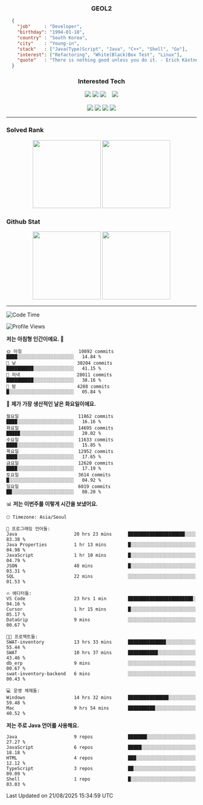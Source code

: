 <div align="center">

  ### GEOL2
</div>

```json
  {
    "job"     : "Developer",
    "birthday": "1994-01-18",
    "country" : "South Korea",
    "city"    : "Young-in",
    "stack"   : ["Java(Type)Script", "Java", "C++", "Shell", "Go"],
    "interest": ["Refactoring", "White(Black)Box Test", "Linux"], 
    "quote"   : "There is nothing good unless you do it. - Erich Kästner"
  }
  ```
  
<div align="center">
  
  ### Interested Tech
  
  <!-- <img src="https://img.shields.io/badge/Laravel-F05340?style=flat-square&logo=Laravel&logoColor=white"> -->
  <img src="https://img.shields.io/badge/SpringBoot-6DB33F?style=flat-square&logo=SpringBoot&logoColor=white">
  <!-- <img src="https://img.shields.io/badge/-NestJs-ea2845?style=flat-square&logo=nestjs&logoColor=white"> -->
  <!-- <img src="https://img.shields.io/badge/Express-000000?style=flat-square&logo=Express&logoColor=white"> -->
  <!-- <img src="https://img.shields.io/badge/Three.js-000000?style=flat-square&logo=Three.js&logoColor=white"> -->
  <img src="https://img.shields.io/badge/React-61DAFB?style=flat-square&logo=React&logoColor=black">
  <!-- <img src="https://img.shields.io/badge/next.js-000000?style=flat-square&logo=nextdotjs&logoColor=white"> -->
  <img src="https://img.shields.io/badge/OpenAI-%23412991?style=flat-square&logo=openai&logoColor=white">
  &nbsp;&nbsp;
  <!-- <br><br> -->
  
  <img src="https://img.shields.io/badge/junit-%23E33332?style=flat-square&logo=junit5&logoColor=white">
  <!-- <img src="https://img.shields.io/badge/Jest-323330?style=flat-square&logo=Jest&logoColor=white"> -->
  <br><br>
  
  <img src="https://img.shields.io/badge/Java-ED8B00?style=flat-square&logo=openjdk&logoColor=white">
  <img src="https://img.shields.io/badge/JavaScript-F7DF1E?style=flat-square&logo=JavaScript&logoColor=black">
  <img src="https://img.shields.io/badge/TypeScript-007acc?style=flat-square&logo=TypeScript&logoColor=black">
  <img src="https://img.shields.io/badge/Go-00ADD8?logo=Go&logoColor=white&style=flat-square">
  <!-- <img src="https://img.shields.io/badge/MySQL-4479A1?style=flat-square&logo=mysql&logoColor=white"><br> -->

</div>

------------

  ### Solved Rank
  
  <div align="center">
    <img height="180em" src="https://mazassumnida.wtf/api/v2/generate_badge?boj=geol2">
    <img height="180em" src="https://leetcard.jacoblin.cool/Geol2?theme=light&font=Gugi&border=0&radius=20">
  </div>
  
  ### Github Stat 
  <div align="center">
    <img height="180em" src="https://github-readme-stats-omega-five-90.vercel.app/api/?username=geol2&show_icons=true&theme=dark">
    <img height="180em" src="https://github-readme-stats-omega-five-90.vercel.app/api/top-langs/?username=geol2&show_icons=true&hide=cmake,EJS,css,scss,html,VUE&layout=compact&theme=dark&exclude_repo=raspi-web&count_private=true&langs_count=10">
  </div>
  
------------

  <!--START_SECTION:waka-->
![Code Time](http://img.shields.io/badge/Code%20Time-4%2C305%20hrs%2022%20mins-blue)

![Profile Views](http://img.shields.io/badge/Profile%20Views-1-blue)

**저는 아침형 인간이에요. 🐤** 

```text
🌞 아침                     10892 commits       ████░░░░░░░░░░░░░░░░░░░░░   14.84 % 
🌆 낮　                     30204 commits       ██████████░░░░░░░░░░░░░░░   41.15 % 
🌃 저녁                     28011 commits       ██████████░░░░░░░░░░░░░░░   38.16 % 
🌙 밤　                     4288 commits        █░░░░░░░░░░░░░░░░░░░░░░░░   05.84 % 
```
📅 **제가 가장 생산적인 날은 화요일이에요.** 

```text
월요일                      11862 commits       ████░░░░░░░░░░░░░░░░░░░░░   16.16 % 
화요일                      14695 commits       █████░░░░░░░░░░░░░░░░░░░░   20.02 % 
수요일                      11633 commits       ████░░░░░░░░░░░░░░░░░░░░░   15.85 % 
목요일                      12952 commits       ████░░░░░░░░░░░░░░░░░░░░░   17.65 % 
금요일                      12620 commits       ████░░░░░░░░░░░░░░░░░░░░░   17.19 % 
토요일                      3614 commits        █░░░░░░░░░░░░░░░░░░░░░░░░   04.92 % 
일요일                      6019 commits        ██░░░░░░░░░░░░░░░░░░░░░░░   08.20 % 
```


📊 **저는 이번주를 이렇게 시간을 보냈어요.** 

```text
🕑︎ Timezone: Asia/Seoul

💬 프로그래밍 언어들: 
Java                     20 hrs 23 mins      █████████████████████░░░░   83.38 % 
Java Properties          1 hr 13 mins        █░░░░░░░░░░░░░░░░░░░░░░░░   04.98 % 
JavaScript               1 hr 10 mins        █░░░░░░░░░░░░░░░░░░░░░░░░   04.79 % 
JSON                     48 mins             █░░░░░░░░░░░░░░░░░░░░░░░░   03.31 % 
SQL                      22 mins             ░░░░░░░░░░░░░░░░░░░░░░░░░   01.53 % 

🔥 에디터들: 
VS Code                  23 hrs 1 min        ████████████████████████░   94.16 % 
Cursor                   1 hr 15 mins        █░░░░░░░░░░░░░░░░░░░░░░░░   05.17 % 
DataGrip                 9 mins              ░░░░░░░░░░░░░░░░░░░░░░░░░   00.67 % 

🐱‍💻 프로젝트들: 
SWAT-inventory           13 hrs 33 mins      ██████████████░░░░░░░░░░░   55.44 % 
SWAT                     10 hrs 37 mins      ███████████░░░░░░░░░░░░░░   43.46 % 
db_erp                   9 mins              ░░░░░░░░░░░░░░░░░░░░░░░░░   00.67 % 
swat-inventory-backend   6 mins              ░░░░░░░░░░░░░░░░░░░░░░░░░   00.43 % 

💻 운영 체제들: 
Windows                  14 hrs 32 mins      ███████████████░░░░░░░░░░   59.48 % 
Mac                      9 hrs 54 mins       ██████████░░░░░░░░░░░░░░░   40.52 % 
```

**저는 주로 Java 언어를 사용해요.** 

```text
Java                     9 repos             ███████░░░░░░░░░░░░░░░░░░   27.27 % 
JavaScript               6 repos             █████░░░░░░░░░░░░░░░░░░░░   18.18 % 
HTML                     4 repos             ███░░░░░░░░░░░░░░░░░░░░░░   12.12 % 
TypeScript               3 repos             ██░░░░░░░░░░░░░░░░░░░░░░░   09.09 % 
Shell                    1 repo              █░░░░░░░░░░░░░░░░░░░░░░░░   03.03 % 
```




 Last Updated on 21/08/2025 15:34:59 UTC
<!--END_SECTION:waka-->

<div align="center">
  
  <!-- [![Hits](https://hits.seeyoufarm.com/api/count/incr/badge.svg?url=https%3A%2F%2Fgithub.com%2Fgeol2&count_bg=%2379C83D&title_bg=%23555555&icon=myspace.svg&icon_color=%23E7E7E7&title=hits&edge_flat=false)](https://hits.seeyoufarm.com) -->
  
</div>

<!--
**Geol2/Geol2** is a ✨ _special_ ✨ repository because its `README.md` (this file) appears on your GitHub profile.

Here are some ideas to get you started:
- 🔭 I’m currently working on ...
- 🌱 I’m currently learning ...
- 👯 I’m looking to collaborate on ...
- 🤔 I’m looking for help with ...
- 💬 Ask me about ...
- 📫 How to reach me: ...
- 😄 Pronouns: ...
- ⚡ Fun fact: ...
-->
